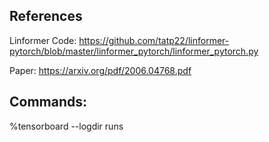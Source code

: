 ## References

Linformer Code: https://github.com/tatp22/linformer-pytorch/blob/master/linformer_pytorch/linformer_pytorch.py

Paper: https://arxiv.org/pdf/2006.04768.pdf

## Commands:

%tensorboard --logdir runs

